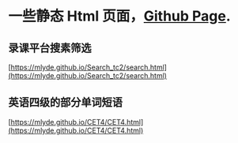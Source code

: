 # 一些静态 Html 页面，[Github Page](https://mlyde.github.io/).  

## 录课平台搜素筛选  
[https://mlyde.github.io/Search_tc2/search.html](https://mlyde.github.io/Search_tc2/search.html)  

## 英语四级的部分单词短语  
[https://mlyde.github.io/CET4/CET4.html](https://mlyde.github.io/CET4/CET4.html)  
